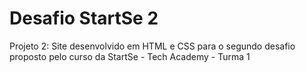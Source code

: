 # Desafio StartSe 2
 Projeto 2: Site desenvolvido em HTML e CSS para o segundo desafio proposto pelo curso da StartSe - Tech Academy - Turma 1

